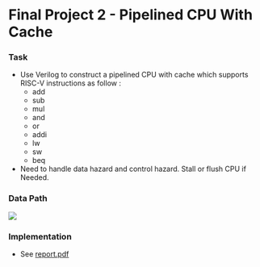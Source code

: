 # Final Project 2 - Pipelined CPU With Cache

### Task
* Use Verilog to construct a pipelined CPU with cache which supports RISC-V instructions as follow :
  + add
  + sub
  + mul
  + and
  + or
  + addi
  + lw
  + sw
  + beq
* Need to handle data hazard and control hazard. Stall or flush CPU if Needed.

### Data Path
<p><img src="https://github.com/jnfem112/Computer-Architecture/blob/master/Project%202/README/data_path.png"></p>

### Implementation
* See <a href="https://github.com/jnfem112/Computer-Architecture/blob/master/Project%202/README/report.pdf">report.pdf</a>
